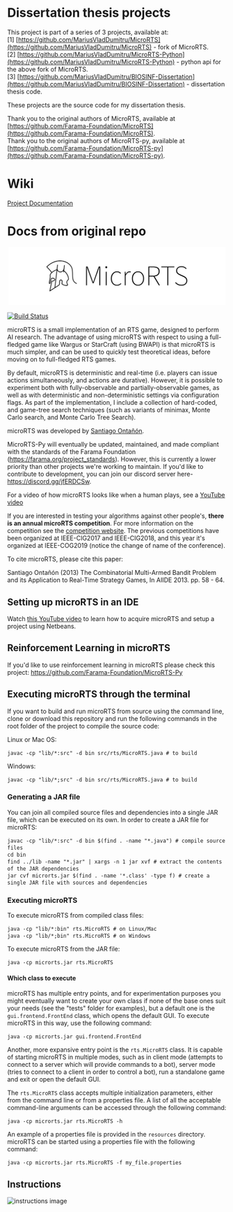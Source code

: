 # Dissertation thesis projects
This project is part of a series of 3 projects, available at:   
[1] [https://github.com/MariusVladDumitru/MicroRTS](https://github.com/MariusVladDumitru/MicroRTS) - fork of MicroRTS.  
[2] [https://github.com/MariusVladDumitru/MicroRTS-Python](https://github.com/MariusVladDumitru/MicroRTS-Python) - python api for the above fork of MicroRTS.  
[3] [https://github.com/MariusVladDumitru/BIOSINF-Dissertation](https://github.com/MariusVladDumitru/BIOSINF-Dissertation) - dissertation thesis code.

These projects are the source code for my dissertation thesis.

Thank you to the original authors of MicroRTS, available at [https://github.com/Farama-Foundation/MicroRTS](https://github.com/Farama-Foundation/MicroRTS).  
Thank you to the original authors of MicroRTS-py, available at [https://github.com/Farama-Foundation/MicroRTS-py](https://github.com/Farama-Foundation/MicroRTS-py).  

# Wiki
[Project Documentation](https://github.com/MariusVladDumitru/MicroRTS/wiki)  

# Docs from original repo
<p align="center">
    <img src="microrts-text.png" width="500px"/>
</p>

[![Build Status](https://travis-ci.org/douglasrizzo/microrts.svg?branch=master)](https://travis-ci.org/douglasrizzo/microrts)

microRTS is a small implementation of an RTS game, designed to perform AI research. The advantage of using microRTS with respect to using a full-fledged game like Wargus or StarCraft (using BWAPI) is that microRTS is much simpler, and can be used to quickly test theoretical ideas, before moving on to full-fledged RTS games.

By default, microRTS is deterministic and real-time (i.e. players can issue actions simultaneously, and actions are durative). However, it is possible to experiment both with fully-observable and partially-observable games, as well as with deterministic and non-deterministic settings via configuration flags. As part of the implementation, I include a collection of hard-coded, and game-tree search techniques (such as variants of minimax, Monte Carlo search, and Monte Carlo Tree Search).

microRTS was developed by [Santiago Ontañón](https://sites.google.com/site/santiagoontanonvillar/Home). 

MicroRTS-Py will eventually be updated, maintained, and made compliant with the standards of the Farama Foundation (https://farama.org/project_standards). However, this is currently a lower priority than other projects we're working to maintain. If you'd like to contribute to development, you can join our discord server here- https://discord.gg/jfERDCSw.

For a video of how microRTS looks like when a human plays, see a [YouTube video](https://www.youtube.com/watch?v=ZsKKAoiD7B0)

If you are interested in testing your algorithms against other people's, **there is an annual microRTS competition**. For more information on the competition see the [competition website](https://sites.google.com/site/micrortsaicompetition/home). The previous competitions have been organized at IEEE-CIG2017 and IEEE-CIG2018, and this year it's organized at IEEE-COG2019 (notice the change of name of the conference).

To cite microRTS, please cite this paper:

Santiago Ontañón (2013) The Combinatorial Multi-Armed Bandit Problem and its Application to Real-Time Strategy Games, In AIIDE 2013. pp. 58 - 64.

## Setting up microRTS in an IDE

Watch [this YouTube video](https://www.youtube.com/watch?v=_jVOMNqw3Qs) to learn how to acquire microRTS and setup a project using Netbeans.

## Reinforcement Learning in microRTS

If you'd like to use reinforcement learning in microRTS please check this project: https://github.com/Farama-Foundation/MicroRTS-Py

## Executing microRTS through the terminal

If you want to build and run microRTS from source using the command line, clone or download this repository and run the following commands in the root folder of the project to compile the source code:

Linux or Mac OS:

```shell
javac -cp "lib/*:src" -d bin src/rts/MicroRTS.java # to build
```

Windows:

```shell
javac -cp "lib/*;src" -d bin src/rts/MicroRTS.java # to build
```

### Generating a JAR file

You can join all compiled source files and dependencies into a single JAR file, which can be executed on its own. In order to create a JAR file for microRTS:

```shell
javac -cp "lib/*:src" -d bin $(find . -name "*.java") # compile source files
cd bin
find ../lib -name "*.jar" | xargs -n 1 jar xvf # extract the contents of the JAR dependencies
jar cvf microrts.jar $(find . -name '*.class' -type f) # create a single JAR file with sources and dependencies
```

### Executing microRTS

To execute microRTS from compiled class files:

```shell
java -cp "lib/*:bin" rts.MicroRTS # on Linux/Mac
java -cp "lib/*;bin" rts.MicroRTS # on Windows
```

To execute microRTS from the JAR file:

```shell
java -cp microrts.jar rts.MicroRTS
```

#### Which class to execute

microRTS has multiple entry points, and for experimentation purposes you might eventually want to create your own class if none of the base ones suit your needs (see the "tests" folder for examples), but a default one is the `gui.frontend.FrontEnd` class, which opens the default GUI. To execute microRTS in this way, use the following command:

```shell
java -cp microrts.jar gui.frontend.FrontEnd
```

Another, more expansive entry point is the `rts.MicroRTS` class. It is capable of starting microRTS in multiple modes, such as in client mode (attempts to connect to a server which will provide commands to a bot), server mode (tries to connect to a client in order to control a bot), run a standalone game and exit or open the default GUI.

The `rts.MicroRTS` class accepts multiple initialization parameters, either from the command line or from a properties file. A list of all the acceptable command-line arguments can be accessed through the following command:

```shell
java -cp microrts.jar rts.MicroRTS -h
```

An example of a properties file is provided in the `resources` directory. microRTS can be started using a properties file with the following command:

```shell
java -cp microrts.jar rts.MicroRTS -f my_file.properties
```

## Instructions

![instructions image](https://raw.githubusercontent.com/santiontanon/microrts/master/help.png)
